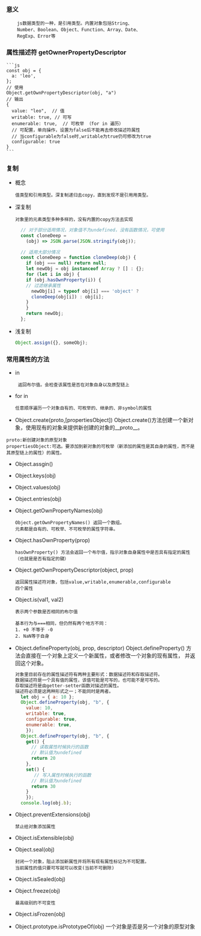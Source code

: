 
  ### 意义

        js数据类型的一种，是引用类型。内置对象包括String、
        Number、Boolean、Object、Function、Array、Date、
        RegExp、Error等

  ### 属性描述符 getOwnerPropertyDescriptor

    ```js
    const obj = {
      a: 'leo',
    };
    // 使用
    Object.getOwnPropertyDescriptor(obj, "a")
    // 输出
    { 
      value: "leo",  // 值
      writable: true, // 可写
      enumerable: true,  // 可枚举 （for in 遍历）
      // 可配置，单向操作，设置为false后不能再去修改描述符属性
      // 当configurable为false时,writable为true仍可修改为true
      configurable: true  
    }
    ```


  ### 复制

  - 概念

        值类型和引用类型。深复制递归去copy，直到发现不是引用用类型。

  - 深复制

        对象里的元素类型多种多样的，没有内置的copy方法去实现
    
      ```js
        // 对于部分适用情况，对象值不为undefined，没有函数情况，可使用
        const cloneDeep = 
          (obj) => JSON.parse(JSON.stringify(obj));

        // 适用大部分情况
        const cloneDeep = function cloneDeep(obj) {
          if (obj === null) return null;
          let newObj = obj instanceof Array ? [] : {};
          for (let i in obj) {
          if (obj.hasOwnProperty(i)) {
          // 过滤继承属性
            newObj[i] = typeof obj[i] === 'object' ? 
            cloneDeep(obj[i]) : obj[i];
          }
          }
          return newObj;
        };

      ```

  - 浅复制

      ```js
      Object.assign({}, someObj);
      ```


  ### 常用属性的方法

   - in
   
          返回布尔值。会检查该属性是否在对象自身以及原型链上

  - for in

        任意顺序遍历一个对象自有的、可枚举的、继承的、非symbol的属性

  - Object.create(proto,[propertiesObject])
    Object.create()方法创建一个新对象，使用现有的对象来提供新创建的对象的__proto__。 
  ```
  proto:新创建对象的原型对象
  propertiesObject:可选。要添加到新对象的可枚举（新添加的属性是其自身的属性，而不是其原型链上的属性）的属性。
  ```
  
  - Object.assgin()

  - Object.keys(obj)

  - Object.values(obj)

  - Object.entries(obj)

  - Object.getOwnPropertyNames(obj)

        Object.getOwnPropertyNames() 返回一个数组。
        元素都是自有的、可枚举、不可枚举的属性字符串。


  - Object.hasOwnProperty(prop)

        hasOwnProperty() 方法会返回一个布尔值，指示对象自身属性中是否具有指定的属性（也就是是否有指定的键）

  - Object.getOwnPropertyDescriptor(object, prop)

        返回属性描述符对象，包括value,writable,enumerable,configurable
        四个属性

  - Object.is(val1, val2)

        表示两个参数是否相同的布尔值

        基本行为与===相同，但仍然有两个地方不同：
        1. +0 不等于 -0
        2. NaN等于自身
        

  - Object.defineProperty(obj, prop, descriptor)
  Object.defineProperty() 方法会直接在一个对象上定义一个新属性，或者修改一个对象的现有属性， 并返回这个对象。

    ```js
    对象里目前存在的属性描述符有两种主要形式：数据描述符和存取描述符。
    数据描述符是一个具有值的属性，该值可能是可写的，也可能不是可写的。
    存取描述符是由getter-setter函数对描述的属性。
    描述符必须是这两种形式之一；不能同时是两者。
      let obj = { a: 10 };
      Object.defineProperty(obj, "b", {
        value: 10,
        writable: true,
        configurable: true,
        enumerable: true,
        });
      Object.defineProperty(obj, "b", {
        get() {
          // 读取属性时候执行的函数
          // 默认值为undefined
          return 20
        },
        set() {
           // 写入属性时候执行的函数
          // 默认值为undefined
          return 30
        }
        });
      console.log(obj.b);
    ```
    

        
  - Object.preventExtensions(obj)

        禁止给对象添加属性

  - Object.isExtensible(obj)

  - Object.seal(obj)

        封闭一个对象，阻止添加新属性并将所有现有属性标记为不可配置。
        当前属性的值只要可写就可以改变(当前不可删除)

  - Object.isSealed(obj)


  - Object.freeze(obj)

        最高级别的不可变性
    
  - Object.isFrozen(obj)

  - Object.prototype.isPrototypeOf(obj)
    一个对象是否是另一个对象的原型对象